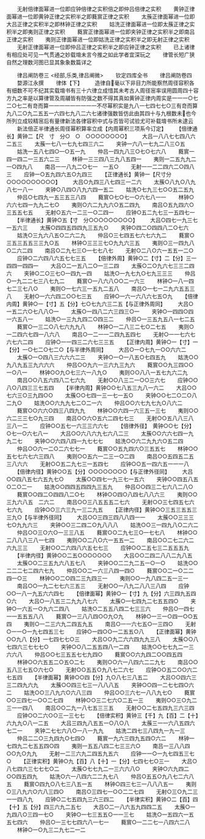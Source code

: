 <!-- { "loadSidebar": true } -->
　　无射倍律面幂进一位即应钟倍律之实积倍之即仲吕倍律之实积
　　黄钟正律面幂进一位即黄钟正律之实积半之即蕤賔正律之实积
　　太蔟正律面幂进一位即大吕正律之实积半之即林钟正律之实积
　　姑洗正律面幂进一位即太蔟正律之实积半之即夷则正律之实积
　　蕤賔正律面幂进一位即夹钟正律之实积半之即南吕正律之实积
　　夷则正律面幂进一位即姑洗正律之实积半之即无射正律之实积
　　无射正律面幂进一位即仲吕正律之实积半之即应钟正律之实积
　　已上诸律有相应处可见一气贯通之妙载堉未言今推之如此学者宜深玩之
　　律管长短广狭自然之理数河图已显其象象数篇详之

　　律吕阐防卷三
<经部,乐类,律吕阐微>
　　钦定四库全书
　　律吕阐防卷四
　　婺源江永撰
　　律体【下】
　　造律自毫以下非目力所能察然周径容积各有细数不可不纪其实载堉书有三十六律立成惜其未考古人周径宻率误用圆周四十容方九之率是以算律管及周鬴皆有防强之数不得其真如黄钟正律内周实是一一一○七二○七二有竒而算一一一一一一一一一不尽幂积实是九八一七四七七○三有竒而算九八二○九二五五一六四七九八二六七诸律强数皆仿此由其四十与九根数未也今所列立成较精宻后有量律新法各律容积中式与否皆可试验尤可补载堉书所未逮云
　　新法倍正半律通长周径幂积算率立成【内周幂积三项系今订定】
　　【倍律通长】黄钟二【尺　寸　分○　○　○○○○○○○○】
　　大吕一八八七七四八六二五三
　　太蔟一七八一七九七四三六二
　　夹钟一六八一七九二八三○五
　　姑洗一五八七四○一○五一九
　　仲吕一四九八三○七○七六八
　　蕤賔一四一四二一三五六二三
　　林钟一三三四八三九八五四一
　　夷则一二五九九二一○四九八
　　南吕一一八九二○七一　一五○
　　无射一一二二四六二○四八三
　　应钟一○五九四六五○九四三
　　【正律通长】黄钟一【尺寸分○○○○○○○○○○】
　　大吕○九四三八七四三一二六
　　太蔟○八九○八九八七一八一
　　夹钟○八四○八九六四一五二
　　姑洗○七九三七○○五二五九
　　仲吕○七四九一五三五三八四
　　蕤賔○七○七一○六七八一一
　　林钟○六六七四一九九二七○
　　夷则○六二九九六○五二四九
　　南吕○五九四六○三五五七五
　　无射○五六一二三一○二四一
　　应钟○五二九七三一五四七一
　　【半律通长】黄钟○五【寸　分○○○○○○○○○】
　　大吕○四七一九三七一五六三
　　太蔟○四四五四四九三五九○
　　夹钟○四二○四四八二○七六
　　姑洗○三九六八五○二六二九
　　仲吕○三七四五七六七六九二
　　蕤賔○三五三五五三三九○五
　　林钟○三三三七○九九六三五
　　夷则○三一四九八○二六二四
　　南吕○二九七三○一七七八七
　　无射○二八○六一五五一二○
　　应钟○二六四八六五七七三五
　　【倍律外周】黄钟○二【寸】二【分】三一四四一四四一
　　大吕○二一五八二○一三二四
　　太蔟○二○九六七三三二四六
　　夹钟○二○三七○一四九一四
　　姑洗○一九七九○七九三三三
　　仲吕○一九二二七三八七九二
　　蕤賔○一八六八○○二一六三
　　林钟○一八一四七二三七八○
　　夷则○一七六三一五九二五八
　　南吕○一七一二九六五五三八
　　无射○一六六四二○○七三五
　　应钟○一六一六八六七五○九
　　【倍律内周】黄钟○一【寸】五【分】七○七九六三二五【与正律外周同】
　　大吕○一五二六○七八八○一
　　太蔟○一四八二六三四三○一
　　夹钟○一四四○四一六五八一
　　姑洗○一三九九四二○四三二
　　仲吕○一三五九五八一七二五
　　蕤賔○一三二○八七六九九八
　　林钟○一二八三二七○二七五
　　夷则○一二四六七四一八六八
　　南吕○一二一一二四九五四七
　　无射○一一七六七六七六二四
　　应钟○一一四三二六七三三五
　　【正律内周】黄钟○一【寸】一【分】一○七二○七二○【与半律外周同】
　　大吕○一○七九一○○六六二
　　太蔟○一○四八三六六六二三
　　夹钟○一○一八五○七四五九
　　姑洗○○九八九五三九六六六
　　仲吕○○九六一三六九三九六
　　蕤賔○○九三四○○一○八一
　　林钟○○九○七三六一八九○
　　夷则○○八八一五七九六二九
　　南吕○○八五六四八二七六九
　　无射○○八三二一○○三六七
　　应钟○○八○八四三三七五四
　　【半律内周】黄钟○○七八五三九八一六二
　　大吕○○七六三○三九四○○
　　太蔟○○七四一三一七一五○
　　夹钟○○七二○二○八二九○
　　姑洗○○六九九七二○二一六
　　仲吕○○六七九七九○八六二
　　蕤賔○○六六○四三八四九九
　　林钟○○六四一六三五一三七
　　夷则○○六二三三七○九三四
　　南吕○○六○五六二四七七三
　　无射○○五八八三八三八一二
　　应钟○○五七一六三三六六七
　　【倍律外径】　黄钟○○七【分】○七一○六七八一
　　大吕○○六八六九七六八二三
　　太蔟○○六六七四一九九二七
　　夹钟○○六四八四一九七七七
　　姑洗○○六二九九六○五二四
　　仲吕○○六一二○二六七七一
　　蕤賔○○五九四六○三五五七
　　林钟○○五七七六七六三四八
　　夷则○○五六一二三一○二四
　　南吕○○五四五二五三八六六
　　无射○○五二九七三一五四七
　　应钟○○五一四六五一一一八
　　【倍律内径】黄钟○○五【分】○○○○○○○○【与正律外径同】
　　大吕○○四八五七六五九七○
　　太蔟○○四七一九三七一五六
　　夹钟○○四五八五○二○二一
　　姑洗○○四四五四四九三五九
　　仲吕○○四三二七六八二八○
　　蕤賔○○四二○四四八二○七
　　林钟○○四○八四七八八六三
　　夷则○○三九六八五　二六二
　　南吕○○三八五五五二七六
　　无射○○三七四五七六七六九
　　应钟○○三六三九一三二九五
　　【正律内径】黄钟○○三五三五五三三九○【与半律外径同】
　　大吕○○三四三四八八四一一
　　太蔟○○三三三七○九九六三
　　夹钟○○三二四二○九八八八
　　姑洗○○三一四九八○二六二
　　仲吕○○三○六○一三三八五
　　蕤賔○○二九七三○一七七八
　　林钟○○二八八八三八一七四
　　夷则○○二八○六一五五一二
　　南吕○○二七二六二六九三三
　　无射○○二六四八六五七七三
　　应钟○○二五七三二五五五九
　　【半律内径】黄钟○○二五○○○○○○○
　　大吕○○二四二八八二九八五
　　太蔟○○二三五九六八五七八
　　夹钟○○二二九二五一○一○
　　姑洗○○二二二七二四六七九
　　仲吕○○二一六三八四一四○
　　蕤賔○○二一○二二四一○三
　　林钟○○二○四二三九四三一
　　夷则○○一九八四二五一三一
　　南吕○○一九二七七六三五三
　　无射○○一八九二八八三八四
　　应钟○○一八一九五六六四七
　　【倍律面幂】黄钟○一【寸】九【分】六三四九五四○六
　　大吕○一八五三二九九八七六
　　太蔟○一七四九二七五五四○
　　夹钟○一六五一○九六二四八
　　姑洗○二五五八四二七三三六
　　仲吕○一四七一一五五五八八
　　蕤賔○一三八八四○○九○九
　　林钟○一三一○四一○○五四
　　夷则○一二三六九二四五九五
　　南吕○一一六七五○一三四○
　　无射○一一○一九七四五三七
　　应钟○一四○○一二五五○八
　　【正律面幂】黄钟○○九八【分】一七四七七○三
　　大吕○○九二六六四九九三八
　　太蔟○○八七四六三七七七○
　　夹钟○○八二五五四八一二四
　　姑洗○○七七九二一三六六八
　　仲吕○○七三五五七七九四○
　　蕤賔○○六九四二○○四五四
　　林钟○○六五五二○五○二七
　　夷则○○六一八四六二二九七
　　南吕○○五八三七五○六七○
　　无射○○五五○九八七二六七
　　应钟○○五二○○六二七五四
　　【半律面幂】黄钟○○四【分】九○八七三八五二
　　大吕○○四六三三二四九六九
　　太蔟○○四三七三一八八八五
　　夹钟○○四一二七七四○六二
　　姑洗○○三八九六○六八三四
　　仲吕○○三六七一八八九七○
　　蕤賔○○三四七一○○二七四
　　林钟○○三二七六○二五一三
　　夷则○○三○九二三一一四八
　　南吕○○二九一八七五三三五
　　无射○○二七五四九三六三四
　　应钟○○二六○○三一三七七
　　【倍律实积】黄钟三【千】九【百】二【十】六九九○八一二五
　　大吕三四九八五五一○八○八
　　太蔟三一一六八五四六七二一
　　夹钟二七七六八○一八一九九
　　姑洗二四七三八四九一九一三
　　仲吕二二○三九四九○七四○
　　蕤賔一九六三四九五四○六二
　　林钟一七四九二七五五四○四
　　夷则一五五八四二七三三六○
　　南吕一三八八四○○九○九九
　　无射一二三六九二四五九五六
　　应钟一一○一九七四五三七○
　　【正律实积】黄钟○九【百】八【十】一【分】七四七七○三一
　　大吕○八七四六三七七七○二
　　太蔟○七七九二一三六六八○
　　夹钟○六九四二○○四五四九
　　姑洗○六一八四六二二九七八
　　仲吕○五五○九八七二六八五
　　蕤賔○四九○八七三八五一五
　　林钟○四三七三一八八八五一
　　夷则○三八九六○六八三四○
　　南吕○三四七一○○二二七四
　　无射○三○九二三一一四八九
　　应钟○二七五四九三六三四二
　　【半律实积】黄钟○二【百】四【十】五【分】四三六九二五七
　　大吕○二一八六五九四四二五
　　太蔟○一九四八○三四一七○
　　夹钟○一七三五五○一一三七
　　姑洗○一五四六一五五七四六
　　仲吕○一三七七四六八一七一
　　蕤賔○一二二七一八四六二八
　　林钟○一○九三二九七二一二
